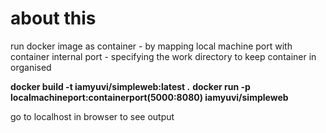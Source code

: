 # about this

run docker image as container 
    - by mapping local machine port with container internal port
    - specifying the work directory to keep container in organised

**docker build -t iamyuvi/simpleweb:latest .**
**docker run -p localmachineport:containerport(5000:8080) iamyuvi/simpleweb**

go to localhost in browser to see output